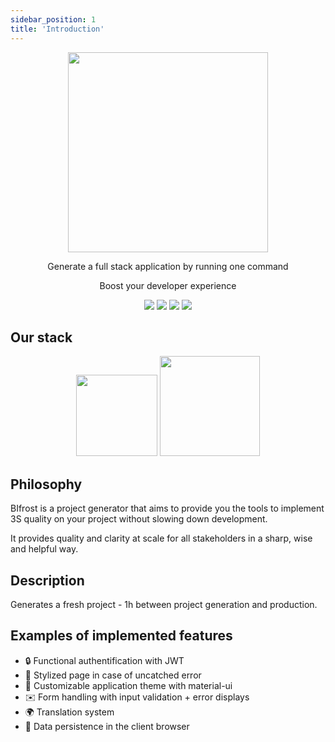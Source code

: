 ```yaml
---
sidebar_position: 1
title: 'Introduction'
---
```


<p align="center"><img src='/bifrost/img/bifrost.png' width="320"/></p>
<p align="center">Generate a full stack application by running one command</p>
<p align="center">Boost your developer experience</p>
<p align="center">
  <img src='https://img.shields.io/badge/days%20saved%20on%20average%20project-10-brightgreen.svg' />
  <img src='https://img.shields.io/badge/number%20of%20generated%20projects%20in%20prod-8-brightgreen.svg' />
  <img src='https://img.shields.io/badge/ADR%20written-2-brightgreen.svg' />
  <img src='https://img.shields.io/badge/contributors-28-brightgreen.svg'/>
</p>

## Our stack

<p align="center">
  <img src='/bifrost/img/next_logo.png' width="130" style={{ margin: '20px' }}/>
  <img src='/bifrost/img/nest_logo.png' width="160" style={{ margin: '20px' }}/>
</p>

## Philosophy

BIfrost is a project generator that aims to provide you the tools to implement 3S quality on your project without slowing down development.

It provides quality and clarity at scale for all stakeholders in a sharp, wise and helpful way.

## Description

Generates a fresh project - 1h between project generation and production.

## Examples of implemented features

- 🔒 Functional authentification with JWT
- 💅 Stylized page in case of uncatched error
- 💅 Customizable application theme with material-ui
- ✉️ Form handling with input validation + error displays
- 🌍 Translation system
- 🏪 Data persistence in the client browser
